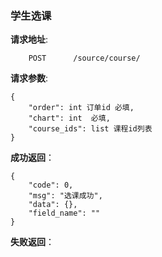 ### 学生选课

**请求地址**:
```
    POST      /source/course/
```

**请求参数**:
```
{
	"order": int 订单id 必填,
	"chart": int  必填,
	"course_ids": list 课程id列表
}
```

**成功返回**：
```
{
    "code": 0,
    "msg": "选课成功",
    "data": {},
    "field_name": ""
}

```

**失败返回**：
```

```